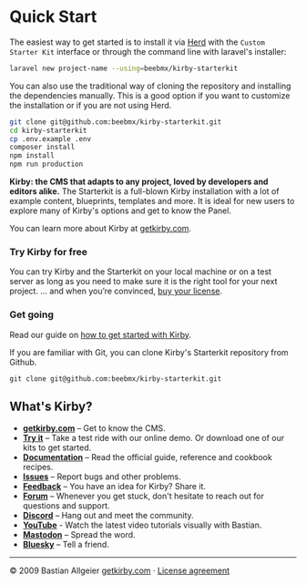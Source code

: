# Quick Start

The easiest way to get started is to install it via [Herd](https://herd.laravel.com/new/beebmx/kirby-starterkit) with the `Custom Starter Kit` interface or through the command line with laravel's installer:

```sh
laravel new project-name --using=beebmx/kirby-starterkit
```

You can also use the traditional way of cloning the repository and installing the dependencies manually. This is a good option if you want to customize the installation or if you are not using Herd.

```sh
git clone git@github.com:beebmx/kirby-starterkit.git
cd kirby-starterkit
cp .env.example .env
composer install
npm install
npm run production
```

**Kirby: the CMS that adapts to any project, loved by developers and editors alike.**
The Starterkit is a full-blown Kirby installation with a lot of example content, blueprints, templates and more.
It is ideal for new users to explore many of Kirby's options and get to know the Panel.

You can learn more about Kirby at [getkirby.com](https://getkirby.com).

### Try Kirby for free

You can try Kirby and the Starterkit on your local machine or on a test server as long as you need to make sure it is the right tool for your next project. … and when you’re convinced, [buy your license](https://getkirby.com/buy).

### Get going

Read our guide on [how to get started with Kirby](https://getkirby.com/docs/guide/quickstart).

If you are familiar with Git, you can clone Kirby's Starterkit repository from Github.

    git clone git@github.com:beebmx/kirby-starterkit.git

## What's Kirby?

-   **[getkirby.com](https://getkirby.com)** – Get to know the CMS.
-   **[Try it](https://getkirby.com/try)** – Take a test ride with our online demo. Or download one of our kits to get started.
-   **[Documentation](https://getkirby.com/docs/guide)** – Read the official guide, reference and cookbook recipes.
-   **[Issues](https://github.com/getkirby/kirby/issues)** – Report bugs and other problems.
-   **[Feedback](https://feedback.getkirby.com)** – You have an idea for Kirby? Share it.
-   **[Forum](https://forum.getkirby.com)** – Whenever you get stuck, don't hesitate to reach out for questions and support.
-   **[Discord](https://chat.getkirby.com)** – Hang out and meet the community.
-   **[YouTube](https://youtube.com/kirbyCasts)** - Watch the latest video tutorials visually with Bastian.
-   **[Mastodon](https://mastodon.social/@getkirby)** – Spread the word.
-   **[Bluesky](https://bsky.app/profile/getkirby.com)** – Tell a friend.
---

© 2009 Bastian Allgeier
[getkirby.com](https://getkirby.com) · [License agreement](https://getkirby.com/license)
